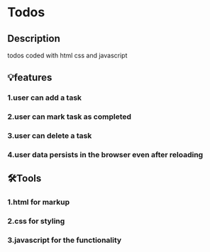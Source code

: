 # Todos

## Description

todos coded with html css and javascript

## 💡features

### 1.user can add a task

### 2.user can mark task as completed

### 3.user can delete a task

### 4.user data persists in the browser even after reloading

## 🛠Tools

### 1.html for markup

### 2.css for styling

### 3.javascript for the functionality
